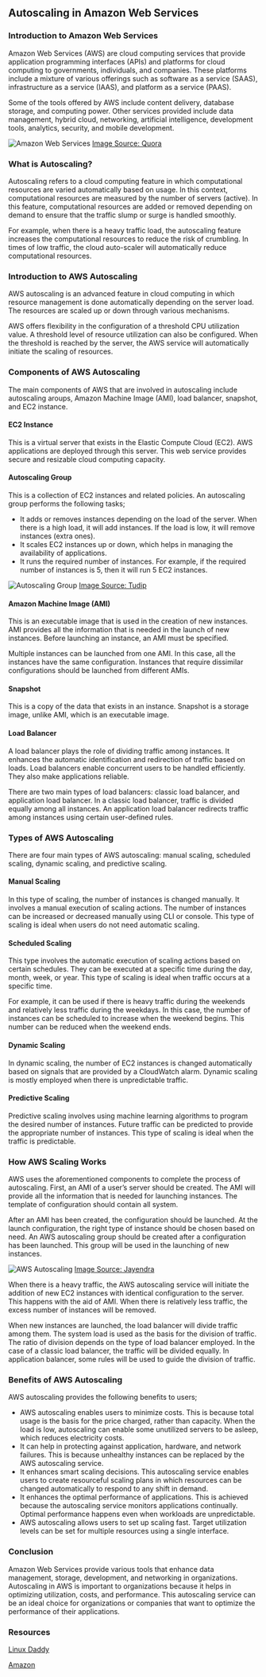 ## Autoscaling in Amazon Web Services

### Introduction to Amazon Web Services
Amazon Web Services (AWS) are cloud computing services that provide application programming interfaces (APIs) and platforms for cloud computing to governments, individuals, and companies. These platforms include a mixture of various offerings such as software as a service (SAAS), infrastructure as a service (IAAS), and platform as a service (PAAS). 

Some of the tools offered by AWS include content delivery, database storage, and computing power. Other services provided include data management, hybrid cloud, networking, artificial intelligence, development tools, analytics, security, and mobile development.

![Amazon Web Services](/engineering-education/autoscaling-in-amazon-web-services/amazon-web-services.png)
[Image Source: Quora](https://qph.fs.quoracdn.net/main-qimg-ae46c65ca4d8e7d0b61acbe429e0b04a)

### What is Autoscaling?
Autoscaling refers to a cloud computing feature in which computational resources are varied automatically based on usage. In this context, computational resources are measured by the number of servers (active). In this feature, computational resources are added or removed depending on demand to ensure that the traffic slump or surge is handled smoothly. 

For example, when there is a heavy traffic load, the autoscaling feature increases the computational resources to reduce the risk of crumbling.  In times of low traffic, the cloud auto-scaler will automatically reduce computational resources. 

### Introduction to AWS Autoscaling 
AWS autoscaling is an advanced feature in cloud computing in which resource management is done automatically depending on the server load. The resources are scaled up or down through various mechanisms. 

AWS offers flexibility in the configuration of a threshold CPU utilization value. A threshold level of resource utilization can also be configured. When the threshold is reached by the server, the AWS service will automatically initiate the scaling of resources. 

### Components of AWS Autoscaling
The main components of AWS that are involved in autoscaling include autoscaling aroups, Amazon Machine Image (AMI), load balancer, snapshot, and EC2 instance. 

#### EC2 Instance
This is a virtual server that exists in the Elastic Compute Cloud (EC2). AWS applications are deployed through this server. This web service provides secure and resizable cloud computing capacity.

#### Autoscaling Group
This is a collection of EC2 instances and related policies. An autoscaling group performs the following tasks;
* It adds or removes instances depending on the load of the server. When there is a high load, it will add instances. If the load is low, it will remove instances (extra ones).
* It scales EC2 instances up or down, which helps in managing the availability of applications.
* It runs the required number of instances. For example, if the required number of instances is 5, then it will run 5 EC2 instances.
  
![Autoscaling Group](/engineering-education/autoscaling-in-amazon-web-services/autoscaling-group.png)
[Image Source: Tudip](https://tudip.com/wp-content/uploads/2018/12/autoscaling-group.png)

#### Amazon Machine Image (AMI)
This is an executable image that is used in the creation of new instances. AMI provides all the information that is needed in the launch of new instances. Before launching an instance, an AMI must be specified. 

Multiple instances can be launched from one AMI. In this case, all the instances have the same configuration. Instances that require dissimilar configurations should be launched from different AMIs.

#### Snapshot
This is a copy of the data that exists in an instance. Snapshot is a storage image, unlike AMI, which is an executable image. 

#### Load Balancer
A load balancer plays the role of dividing traffic among instances. It enhances the automatic identification and redirection of traffic based on loads. Load balancers enable concurrent users to be handled efficiently. They also make applications reliable. 

There are two main types of load balancers: classic load balancer, and application load balancer. In a classic load balancer, traffic is divided equally among all instances. An application load balancer redirects traffic among instances using certain user-defined rules.

### Types of AWS Autoscaling
There are four main types of AWS autoscaling: manual scaling, scheduled scaling, dynamic scaling, and predictive scaling.

#### Manual Scaling
In this type of scaling, the number of instances is changed manually. It involves a manual execution of scaling actions. The number of instances can be increased or decreased manually using CLI or console. This type of scaling is ideal when users do not need automatic scaling. 

#### Scheduled Scaling
This type involves the automatic execution of scaling actions based on certain schedules. They can be executed at a specific time during the day, month, week, or year. This type of scaling is ideal when traffic occurs at a specific time. 

For example, it can be used if there is heavy traffic during the weekends and relatively less traffic during the weekdays. In this case, the number of instances can be scheduled to increase when the weekend begins. This number can be reduced when the weekend ends. 

#### Dynamic Scaling
In dynamic scaling, the number of EC2 instances is changed automatically based on signals that are provided by a CloudWatch alarm. Dynamic scaling is mostly employed when there is unpredictable traffic. 

#### Predictive Scaling
Predictive scaling involves using machine learning algorithms to program the desired number of instances. Future traffic can be predicted to provide the appropriate number of instances. This type of scaling is ideal when the traffic is predictable. 

### How AWS Scaling Works
AWS uses the aforementioned components to complete the process of autoscaling. First, an AMI of a user’s server should be created. The AMI will provide all the information that is needed for launching instances. The template of configuration should contain all system. 

After an AMI has been created, the configuration should be launched. At the launch configuration, the right type of instance should be chosen based on need. An AWS autoscaling group should be created after a configuration has been launched. This group will be used in the launching of new instances. 

![AWS Autoscaling](/engineering-education/autoscaling-in-amazon-web-services/aws-autoscaling.png)
[Image Source: Jayendra](https://jayendrapatil.com/wp-content/uploads/2016/03/AWS-Auto-Scaling-Configurations.png)

When there is a heavy traffic, the AWS autoscaling service will initiate the addition of new EC2 instances with identical configuration to the server. This happens with the aid of AMI. When there is relatively less traffic, the excess number of instances will be removed.

When new instances are launched, the load balancer will divide traffic among them. The system load is used as the basis for the division of traffic. The ratio of division depends on the type of load balancer employed. In the case of a classic load balancer, the traffic will be divided equally. In application balancer, some rules will be used to guide the division of traffic.

### Benefits of AWS Autoscaling
AWS autoscaling provides the following benefits to users;
* AWS autoscaling enables users to minimize costs. This is because total usage is the basis for the price charged, rather than capacity. When the load is low, autoscaling can enable some unutilized servers to be asleep, which reduces electricity costs. 
* It can help in protecting against application, hardware, and network failures. This is because unhealthy instances can be replaced by the AWS autoscaling service. 
* It enhances smart scaling decisions. This autoscaling service enables users to create resourceful scaling plans in which resources can be changed automatically to respond to any shift in demand.
* It enhances the optimal performance of applications. This is achieved because the autoscaling service monitors applications continually. Optimal performance happens even when workloads are unpredictable.
* AWS autoscaling allows users to set up scaling fast. Target utilization levels can be set for multiple resources using a single interface.

### Conclusion
Amazon Web Services provide various tools that enhance data management, storage, development, and networking in organizations. Autoscaling in AWS is important to organizations because it helps in optimizing utilization, costs, and performance. This autoscaling service can be an ideal choice for organizations or companies that want to optimize the performance of their applications.

### Resources

[Linux Daddy](https://linuxdady.com/aws-autoscaling-configuration-step-by-step-for-beginners/)

[Amazon](https://docs.aws.amazon.com/autoscaling/ec2/userguide/what-is-amazon-ec2-auto-scaling.html#:~:text=%20What%20is%20Amazon%20EC2%20Auto%20Scaling%3F%20,an%20AWS%20account,%20you%20can%20access...%20More%20)






